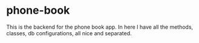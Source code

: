 # phone-book

This is the backend for the phone book app. In here I have all the methods, classes, db configurations, all nice and separated.
